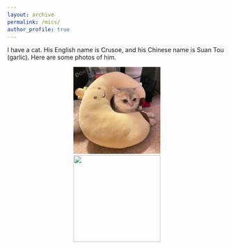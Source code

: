 ```yaml
---
layout: archive
permalink: /mics/
author_profile: true
---
```


I have a cat. His English name is Crusoe, and his Chinese name is Suan Tou (garlic). Here are some photos of him.

<div align=center><img width="200" height="200" src="../images/crusoe_1.jpeg"/></div>
<div align=center><img width="200" height="200" src="../images/crosue_2.jpg"/></div>
